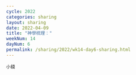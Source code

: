```yaml
---
cycle: 2022
categories: sharing
layout: sharing
date: 2022-04-09
title: "神學梳理："
weekNum: 14
dayNum: 6
permalink: /sharing/2022/wk14-day6-sharing.html
---
```


[](https://eccseattle.github.io/media/sharing/2022/wk014/2022-04-09-bin.m4a)

`小錢`
